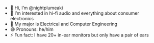 - 👋 Hi, I’m @nightplumeaki
- 👀 I’m interested in hi-fi audio and everything about consumer electronics
- 🌱 My major is Electrical and Computer Engineering
- 😄 Pronouns: he/him
- ⚡ Fun fact: I have 20+ in-ear monitors but only have a pair of ears

<!---
nightplumeaki/nightplumeaki is a ✨ special ✨ repository because its `README.md` (this file) appears on your GitHub profile.
You can click the Preview link to take a look at your changes.
--->
